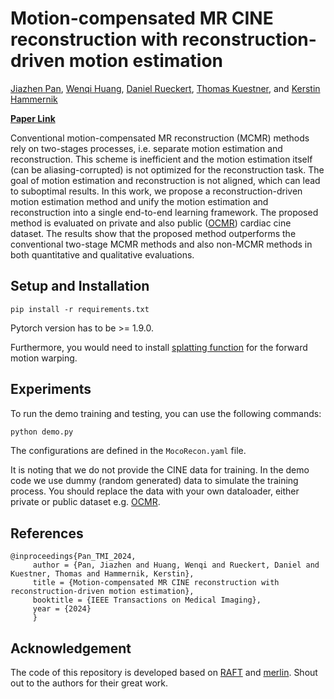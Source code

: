 # Motion-compensated MR CINE reconstruction with reconstruction-driven motion estimation
[Jiazhen Pan](https://jzpeterpan.github.io/), 
[Wenqi Huang](https://scholar.google.com/citations?user=to2zNj4AAAAJ&hl=de), 
[Daniel Rueckert](https://scholar.google.com/citations?user=H0O0WnQAAAAJ&hl=en), 
[Thomas Kuestner](https://www.medizin.uni-tuebingen.de/de/das-klinikum/mitarbeiter/profil/252),
and 
[Kerstin Hammernik](https://scholar.google.com/citations?user=IIqyUmAAAAAJ&hl=de)

**[Paper Link](https://ieeexplore.ieee.org/abstract/document/10436641)**

Conventional motion-compensated MR reconstruction (MCMR) methods rely on two-stages processes, i.e. separate motion estimation and reconstruction.
This scheme is inefficient and the motion estimation itself (can be aliasing-corrupted) is not optimized for the reconstruction task. 
The goal of motion estimation and reconstruction is not aligned, which can lead to suboptimal results.
In this work, we propose a reconstruction-driven motion estimation method and unify the motion estimation and reconstruction into a single end-to-end learning framework.
The proposed method is evaluated on private and also public ([OCMR](https://www.ocmr.info/)) cardiac cine dataset. The results 
show that the proposed method outperforms the conventional two-stage MCMR methods and also non-MCMR methods in both quantitative and qualitative evaluations.

## Setup and Installation
```
pip install -r requirements.txt
``` 
Pytorch version has to be >= 1.9.0.

Furthermore, you would need to install [splatting function](https://github.com/hperrot/splatting?tab=readme-ov-file) for the forward motion warping.

## Experiments
To run the demo training and testing, you can use the following commands:
```python
python demo.py 
```
The configurations are defined in the `MocoRecon.yaml` file.

It is noting that we do not provide the CINE data for training. In the demo code we use dummy (random generated) data
to simulate the training process. You should replace the data with your own dataloader, either private or public dataset e.g. [OCMR](https://www.ocmr.info/).

## References
```
@inproceedings{Pan_TMI_2024,
     author = {Pan, Jiazhen and Huang, Wenqi and Rueckert, Daniel and Kuestner, Thomas and Hammernik, Kerstin},
     title = {Motion-compensated MR CINE reconstruction with reconstruction-driven motion estimation},
     booktitle = {IEEE Transactions on Medical Imaging},
     year = {2024}
     }
```
## Acknowledgement
The code of this repository is developed based on [RAFT](https://github.com/princeton-vl/RAFT) and [merlin](https://github.com/midas-tum/merlin).
Shout out to the authors for their great work.


